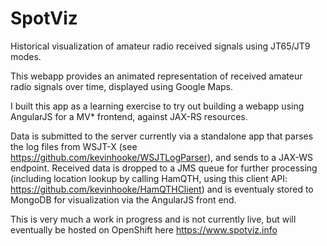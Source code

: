 # SpotViz
Historical visualization of amateur radio received signals using JT65/JT9 modes.

This webapp provides an animated representation of received amateur radio signals 
over time, displayed using Google Maps.

I built this app as a learning exercise to try out building a webapp
using AngularJS for a MV* frontend, against JAX-RS resources.

Data is submitted to the server currently via a standalone app that parses
the log files from WSJT-X (see https://github.com/kevinhooke/WSJTLogParser), 
and sends to a JAX-WS endpoint. Received data is dropped to a JMS queue for 
further processing (including location lookup by calling HamQTH, using this
client API: https://github.com/kevinhooke/HamQTHClient) and is eventualy stored
to MongoDB for visualization via the AngularJS front end.

This is very much a work in progress and is not currently live, but will eventually
be hosted on OpenShift here https://www.spotviz.info

